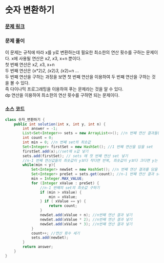 # 숫자 변환하기

### [문제 링크](https://school.programmers.co.kr/learn/courses/30/lessons/154538)

### 문제 풀이
이 문제는 규칙에 따라 x를 y로 변환하는데 필요한 최소한의 연산 횟수를 구하는 문제이다.
x에 사용될 연산은 x*2, x*3, x+n 뿐이다. </br>
첫 번째 연산은 x*2, x*3, x+n </br>
두 번째 연산은 (x*2)*2, (x*2)*3, (x*2)+n ...</br>
두 번째 연산을 구하는 과정을 보면 첫 번째 연산을 이용하여 두 번째 연산을 구하는 것을 볼 수 있다. </br>
즉 다이나믹 프로그래밍을 이용하여 푸는 문제라는 것을 알 수 있다. </br>
dp 연산을 이용하여 최소한의 연산 횟수를 구하면 되는 문제이다. </br>

### 소스 코드
```java
class 숫자_변환하기 {
    public int solution(int x, int y, int n) {
        int answer = -1; 
        List<Set<Integer>> sets = new ArrayList<>(); //n 번째 연산 결과들(set)을 담을 list
        int count = 0;
        int min = 0; //n 번째 set의 최솟값
        Set<Integer> firstSet = new HashSet(); //1 번째 연산을 담을 set
        firstSet.add(x);//set에 x값 넣기
        sets.add(firstSet); // sets 에 첫 번째 연산 set 넣기
        //n-1 번째 연산값들의 최솟값이 y보다 작다면 반복, 최솟값이 y보다 크다면 y는 구하지 못한다.
        while(min < y){
            Set<Integer> newSet = new HashSet(); //n 번째 연산 결과를 담을 set
            Set<Integer> preSet = sets.get(count); //n-1 번째 연산 결과 set
            min = Integer.MAX_VALUE; 
            for (Integer xValue : preSet) {
                //n-1 번째의 set의 최솟값 구하기
                if (min > xValue) {
                    min = xValue;
                } if ( xValue == y) {
                    return count;
                }
                newSet.add(xValue + n); //n번째 연산 결과 넣기
                newSet.add(xValue * 2); //n번째 연산 결과 넣기
                newSet.add(xValue * 3); //n번째 연산 결과 넣기
            }
            count++; //연산 횟수 세기
            sets.add(newSet);
        }
        return answer;
    }
}
```
